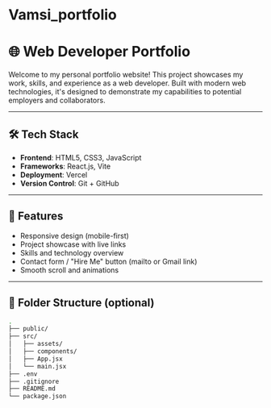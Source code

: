 # Vamsi_portfolio

# 🌐 Web Developer Portfolio

Welcome to my personal portfolio website! This project showcases my work, skills, and experience as a web developer. Built with modern web technologies, it's designed to demonstrate my capabilities to potential employers and collaborators.

---

## 🛠 Tech Stack

- **Frontend**: HTML5, CSS3, JavaScript 
- **Frameworks**: React.js, Vite 
- **Deployment**: Vercel 
- **Version Control**: Git + GitHub

---



## 📸 Features

- Responsive design (mobile-first)
- Project showcase with live links
- Skills and technology overview
- Contact form / "Hire Me" button (mailto or Gmail link)
- Smooth scroll and animations

---

## 📂 Folder Structure (optional)

```bash
.
├── public/
├── src/
│   ├── assets/
│   ├── components/
│   ├── App.jsx
│   └── main.jsx
├── .env
├── .gitignore
├── README.md
└── package.json
